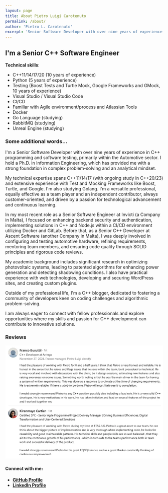 ```yaml
---
layout: page
title: About Pietro Luigi Carotenuto
permalink: /about/
author: 'Pietro L. Carotenuto'
excerpt: 'Senior Software Developer with over nine years of experience in C++ programming and software testing. Ph.D. in Information Engineering.'
---
```


## I'm a Senior C++ Software Engineer

**Technical skills**:
* C++11/14/17/20 (10 years of experience)
* Python (5 years of experience)
* Testing (Boost Tests and Turtle Mock, Google Frameworks and GMock, 10 years of experience)
* Visual Studio / Visual Studio Code
* CI/CD
* Familiar with Agile environment/process and Atlassian Tools
* Docker
* Go Language (studying)
* RabbitMQ (studying)
* Unreal Engine (studying)


### Some additional words...

I'm a Senior Software Developer with over nine years of experience in C++ programming and software testing, primarily within the Automotive sector. I hold a Ph.D. in Information Engineering, which has provided me with a strong foundation in complex problem-solving and an analytical mindset.

My technical expertise spans C++11/14/17 (with ongoing study in C++20/23) and extensive experience with Test and Mocking Frameworks like Boost, Turtle, and Google. I'm also studying Golang. I'm a versatile professional, equally effective as a team player and an independent contributor, always customer-oriented, and driven by a passion for technological advancement and continuous learning.

In my most recent role as a Senior Software Engineer at Invicti (a Company in Malta), I focused on enhancing backend security and authentication, implementing solutions in C++ and Node.js within a CI/CD environment utilizing Docker and GitLab. Before that, as a Senior C++ Developer at Ascent Software (another Company in Malta), I was deeply involved in configuring and testing automotive hardware, refining requirements, mentoring team members, and ensuring code quality through SOLID principles and rigorous code reviews.

My academic background includes significant research in optimizing photovoltaic systems, leading to patented algorithms for enhancing power generation and detecting shadowing conditions. I also have practical experience with web technologies, developing and securing WordPress sites, and creating custom plugins.

Outside of my professional life, I'm a C++ blogger, dedicated to fostering a community of developers keen on coding challenges and algorithmic problem-solving.

I am always eager to connect with fellow professionals and explore opportunities where my skills and passion for C++ development can contribute to innovative solutions.

### Reviews

![What people is saying about me...](/images/about/PLC_LinkedIn_Recommendations.webp "Recommendations from LinkedIn")

#### Connect with me:

* [**GitHub Profile**](https://github.com/pietrolc)
* [**LinkedIn Profile**](https://www.linkedin.com/in/pietroluigicarotenuto/)